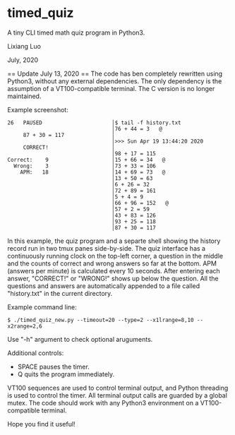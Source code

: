 # timed_quiz
A tiny CLI timed math quiz program in Python3.

Lixiang Luo

July, 2020

== Update July 13, 2020 ==
The code has ben completely rewritten using Python3, without any external dependencies. The only dependency is the assumption of a VT100-compatible terminal. The C version is no longer maintained.

Example screenshot:
```
26   PAUSED                      │$ tail -f history.txt
                                 │76 + 44 = 3   @
     87 + 30 = 117               │
                                 │>>> Sun Apr 19 13:44:20 2020
     CORRECT!                    │
                                 │98 + 17 = 115
Correct:    9                    │15 + 66 = 34   @
  Wrong:    3                    │73 + 33 = 106
    APM:   18                    │14 + 69 = 73   @
                                 │13 + 50 = 63
                                 │6 + 26 = 32
                                 │72 + 89 = 161
                                 │5 + 4 = 9
                                 │66 + 96 = 152   @
                                 │57 + 2 = 59
                                 │43 + 83 = 126
                                 │93 + 25 = 118
                                 │87 + 30 = 117
```

In this example, the quiz program and a separte shell showing the history record run in two tmux panes side-by-side. The quiz interface has a continuously running clock on the top-left corner, a question in the middle and the counts of correct and wrong answers so far at the bottom. APM (answers per minute) is calculated every 10 seconds. After entering each answer, "CORRECT!" or "WRONG!" shows up below the question. All the questions and answers are automatically appended to a file called "history.txt" in the current directory.

Example command line:
```
$ ./timed_quiz_new.py --timeout=20 --type=2 --x1lrange=8,10 --x2range=2,6
```

Use "-h" argument to check optional aruguments.

Additional controls:
* SPACE pauses the timer.
* Q quits the program immediately.

VT100 sequences are used to control terminal output, and Python threading is used to control the timer. All terminal output calls are guarded by a global mutex. The code should work with any Python3 environment on a VT100-compatible terminal.

Hope you find it useful!
